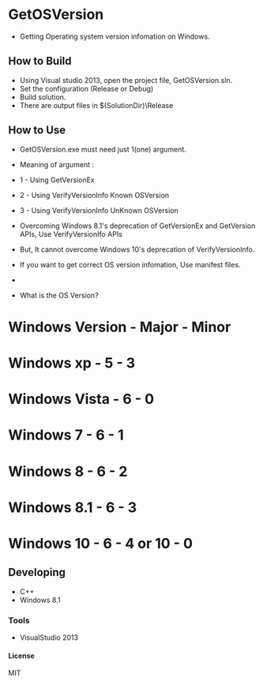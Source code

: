 # GetOSVersion
* Getting Operating system version infomation on Windows.

## How to Build
* Using Visual studio 2013, open the project file, GetOSVersion.sln.
* Set the configuration (Release or Debug)
* Build solution.
* There are output files in $(SolutionDir)\Release

## How to Use
* GetOSVersion.exe must need just 1(one) argument.
* Meaning of argument :
* 1 - Using GetVersionEx
* 2 - Using VerifyVersionInfo Known OSVersion
* 3 - Using VerifyVersionInfo UnKnown OSVersion

* Overcoming Windows 8.1's deprecation of GetVersionEx and GetVersion APIs, Use VerifyVersionIfo APIs
* But, It cannot overcome Windows 10's deprecation of VerifyVersionInfo.
* If you want to get correct OS version infomation, Use manifest files. 
* <!-- Windows 10 -->
  <supportedOS Id="{8e0f7a12-bfb3-4fe8-b9a5-48fd50a15a9a}"/>

* What is the OS Version?
# Windows Version 	- Major - Minor
# Windows xp 		- 5 	- 3
# Windows Vista 	- 6 	- 0
# Windows 7 		- 6 	- 1
# Windows 8 		- 6 	- 2
# Windows 8.1 		- 6 	- 3
# Windows 10 		- 6 	- 4 	or 10 	- 0

## Developing
* C++
* Windows 8.1

### Tools
* VisualStudio 2013

#### License
MIT